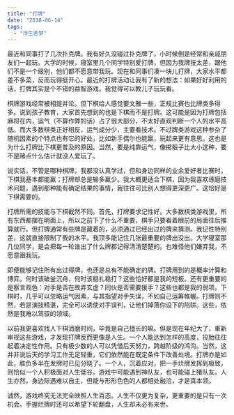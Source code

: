 ```yaml
---
title: "打牌"
date: "2018-06-14"
tags: 
  - "浮生若梦"
---
```


最近和同事打了几次扑克牌。我有好久没碰过扑克牌了，小时候倒是经常和亲戚朋友们一起玩。大学的时候，寝室里几个同学特别爱打牌，但因为我牌技太差，跟他们不是一个级别，他们都不愿意带我玩。现在和同事们凑一块儿打牌，大家水平都差不多菜，反而玩得挺开心。最近的打牌活动让我有了新的想法：如果好好利用的话，打牌其实是个不错的益智游戏。我觉得可以教儿子玩玩看。

棋牌游戏经常被相提并论。但下棋给人感觉要文雅一些，正规比赛也比牌类多得多。说到孩子教育，大家首先想到的也是下棋而不是打牌。这可能是因为打牌包括麻将在内，运气（不算作弊的话）占了很大部分，不太好直观判断一个人的水平高低。而大多数棋类正好相反，运气成分少，主要看技术。不过牌类游戏这种参杂了随机因素的个特点也有它的好处，比如新手偶尔也能赢，玩起来更有意思。这也是为什么打牌比下棋更普及的原因。当然，要是纯靠运气，像掷骰子比大小这种，要不是赌点什么估计就没人爱玩了。

说实话，不管是哪种棋牌，我都没认真学过，但和身边同样的业余爱好者比赛时，下棋我基本都能赢；打牌却总是输多赢少。我大概更适合下棋，因为我喜欢琢磨技术问题，遇到那种能有确定结果的事情，我往往可比别人想得更深更广。这恰好是下棋需要的。

打牌所需的技能与下棋截然不同。首先，打牌要求记性好。大多数棋类游戏里，所有东西都摆在明面上，所以之前下了什么不重要，棋手只要看着眼前的局面往后推算就行。但打牌通常有些牌是藏着的，必须通过已经出过的牌来猜测。我记性特别差，这就直接限制了我的水平。我顶多能记住几张最重要的牌出没出。大学寝室那几位同学，是会把每一轮谁出了什么牌都记得清清楚楚的。也难怪他们嫌弃我，不愿意跟我玩。

即便能够记住所有出过得牌，也还是总有不能确定的牌。打牌用到的是概率计算和博弈。何时该破釜沉舟，何时该稳扎稳打？这些恰好都是我的短板。还有更重要的是察言观色：对手是否在故弄玄虚？同伙是否需要援手？这些也都是我的弱项。下棋时，几乎可以忽略运气因素，与其指望对手失误，不如自己运筹帷幄。打牌则不然，若是演技精湛，完全可以诱使对手误判，让他们掉落你设下的陷阱。这些，依然是我难以驾驭的领域。

以前我更喜欢找人下棋消磨时间，毕竟是自己擅长的嘛。但是现在年纪大了，重新审视这些游戏，才发现打牌反而更像是人生。一个人能达到怎样的高度，投胎往往起着决定性作用。只有极少数的人可以凭借后天努力，跨越阶级的鸿沟。当然，这并非说后天的学习工作无足轻重，它们依然能在既定条件下改善处境。打牌亦是如此，胜负多半在发牌时已见分晓了。一个人，沉着应对，把一手烂牌发挥到极致，则恰似一个人积极面对人生低谷。游戏中可能遇到神队友，也可能碰上猪队友。人生亦然，身边际遇难以自主，但能与形形色色的人都相处融洽，才是真本领。

诚然，游戏终究无法完全映照人生百态。人生不仅更为复杂，更重要的是只有一次机会。手握烂牌时还可以希望下轮翻盘，人生却未必有来世。
